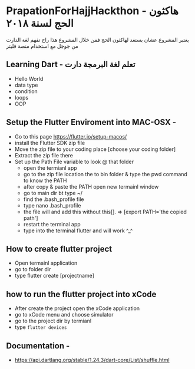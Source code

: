 # PrapationForHajjHackthon - هاكثون الحج لسنة ٢٠١٨
يعتبر المشروع عشان بستعد لهاكثون  الحج  فمن خلال المشروع هذا راح تفهم لغة الدارت من جوجل مع استخدام منصة فليتر

## Learning Dart - تعلم لغة البرمجة دارت
* Hello World 
* data type 
* condition 
* loops 
* OOP 

## Setup the Flutter Enviroment into MAC-OSX - 
* Go to this page https://flutter.io/setup-macos/
* install the Flutter SDK zip file 
* Move the zip file to your coding place [choose your coding folder]
* Extract the zip file there 
* Set up the Path File variable to look @ that folder 
  - open the termianl app 
  - go to the zip file location the to bin folder & type the pwd command to know the PATH
  - after copy & paste the PATH open new termainl window 
  - go to main dir bt type ~/ 
  - find the .bash_profile file 
  - type nano .bash_profile 
  - the file will and add this without this[].  => [export PATH='the copied path']
  - restart the terminal app 
  - type into the terminal flutter and will work ^_^
  
## How to create flutter project 
* Open termainl application 
* go to folder dir 
* type flutter create [projectname]

## how to run the flutter project into xCode 
* After create the project open the xCode application 
* go to xCode menu and choose simulator 
* go to the project dir by termianl 
* type ``` flutter devices ```


## Documentation - 
* https://api.dartlang.org/stable/1.24.3/dart-core/List/shuffle.html
